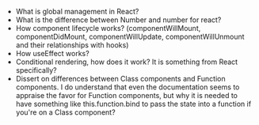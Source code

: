 - What is global management in React?
- What is the difference between Number and number for react?
- How component lifecycle works? (componentWillMount, componentDidMount, componentWillUpdate, componentWillUnmount and their relationships with hooks)
- How useEffect works?
- Conditional rendering, how does it work? It is something from React specifically? 
- Dissert on differences between Class components and Function components. I do understand that even the documentation seems to appraise the favor for Function components, but why it is needed to have something like this.function.bind to pass the state into a function if you're on a Class component? 